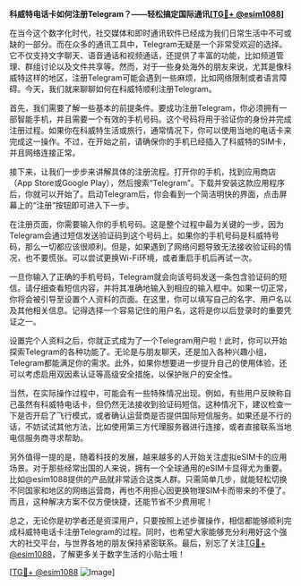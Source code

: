 **科威特电话卡如何注册Telegram？——轻松搞定国际通讯[[TG💪+ @esim1088](https://t.me/s/esim1088)]**

在当今这个数字化时代，社交媒体和即时通讯软件已经成为我们日常生活中不可或缺的一部分。而在众多的通讯工具中，Telegram无疑是一个非常受欢迎的选择。它不仅支持文字聊天、语音通话和视频通话，还提供了丰富的功能，比如频道管理、群组讨论以及文件共享等。然而，对于一些身处海外的朋友来说，尤其是像科威特这样的地区，注册Telegram可能会遇到一些麻烦，比如网络限制或者语言障碍。今天，我们就来聊聊如何在科威特顺利注册Telegram。

首先，我们需要了解一些基本的前提条件。要成功注册Telegram，你必须拥有一部智能手机，并且需要一个有效的手机号码。这个号码将用于验证你的身份并完成注册过程。如果你在科威特生活或旅行，通常情况下，你可以使用当地的电话卡来完成这一操作。不过，在开始之前，请确保你的手机已经插入了科威特的SIM卡，并且网络连接正常。

接下来，让我们一步步来讲解具体的注册流程。打开你的手机，找到应用商店（App Store或Google Play），然后搜索“Telegram”。下载并安装这款应用程序后，你就可以开始了。启动Telegram后，你会看到一个简洁明快的界面，点击屏幕上的“注册”按钮即可进入下一步。

在注册页面，你需要输入你的手机号码。这是整个过程中最为关键的一步，因为Telegram会通过短信发送验证码到这个号码上。如果你的手机号码是科威特号码，那么一切都应该很顺利。但是，如果遇到了网络问题导致无法接收验证码的情况，也不要慌张。可以尝试更换Wi-Fi环境，或者重启手机后再试一次。

一旦你输入了正确的手机号码，Telegram就会向该号码发送一条包含验证码的短信。请仔细查看短信内容，并将其准确地输入到相应的输入框中。如果一切正常，你将会被引导至设置个人资料的页面。在这里，你可以填写自己的名字、用户名以及其他相关信息。记得选择一个容易记住的用户名，这将是你以后登录时的重要凭证之一。

设置完个人资料之后，你就正式成为了一个Telegram用户啦！此时，你可以开始探索Telegram的各种功能了。无论是与朋友聊天，还是加入各种兴趣小组，Telegram都能满足你的需求。此外，如果你想要进一步提升自己的使用体验，还可以考虑启用双因素认证等高级安全措施，以保护账户的安全性。

当然，在实际操作过程中，可能会有一些特殊情况出现。例如，有些用户反映称自己虽然有科威特电话卡，但仍然无法接收到验证码短信。这种情况下，建议检查一下是否开启了飞行模式，或者确认运营商是否提供国际短信服务。如果还是不行的话，不妨试试其他方法，比如使用第三方代理服务器进行连接，或者直接联系当地电信服务商寻求帮助。

另外值得一提的是，随着科技的发展，越来越多的人开始关注虚拟eSIM卡的应用场景。对于那些经常出国的人来说，拥有一个全球通用的eSIM卡显得尤为重要。比如@esim1088提供的产品就非常适合这类人群。只需简单几步，就能轻松切换不同国家和地区的网络运营商，再也不用担心因更换物理SIM卡而带来的不便了。而且，这种解决方案不仅方便快捷，还能节省不少费用呢！

总之，无论你是初学者还是资深用户，只要按照上述步骤操作，相信都能够顺利完成科威特电话卡注册Telegram的过程。同时，也希望大家能够充分利用好这个强大的社交平台，与世界各地的朋友保持紧密联系。最后，别忘了关注[TG💪+ @esim1088](https://t.me/s/esim1088)，了解更多关于数字生活的小贴士哦！

[[TG💪+ @esim1088](https://t.me/s/esim1088) ![Image](https://i.postimg.cc/4NQfJmqS/Snipaste-2025-05-13-00-14-12.png)]